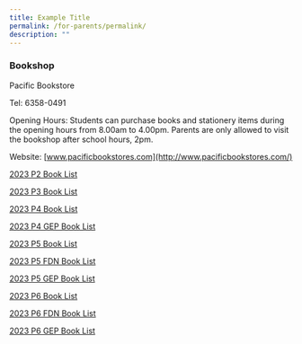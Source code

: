 ```yaml
---
title: Example Title
permalink: /for-parents/permalink/
description: ""
---
```

### **Bookshop**
Pacific Bookstore

Tel: 6358-0491

Opening Hours: Students can purchase books and stationery items during the opening hours from 8.00am to 4.00pm. Parents are only allowed to visit the bookshop after school hours, 2pm.

Website: [www.pacificbookstores.com](http://www.pacificbookstores.com/)

[2023 P2 Book List](/files/2023_Book_List/P2.pdf)

[2023 P3 Book List](/files/2023_Book_List/P3.pdf)

[2023 P4 Book List](/files/2023_Book_List/P4.pdf)

[2023 P4 GEP Book List](/files/2023_Book_List/P4_GEP.pdf)

[2023 P5 Book List](/files/2023_Book_List/P5.pdf)

[2023 P5 FDN Book List](/files/2023_Book_List/P5_FDN.pdf)

[2023 P5 GEP Book List](/files/2023_Book_List/P5_GEP.pdf)

[2023 P6 Book List](/files/2023_Book_List/P6.pdf)

[2023 P6 FDN Book List](/files/2023_Book_List/P6_FDN.pdf)

[2023 P6 GEP Book List](/files/2023_Book_List/P6_GEP.pdf)